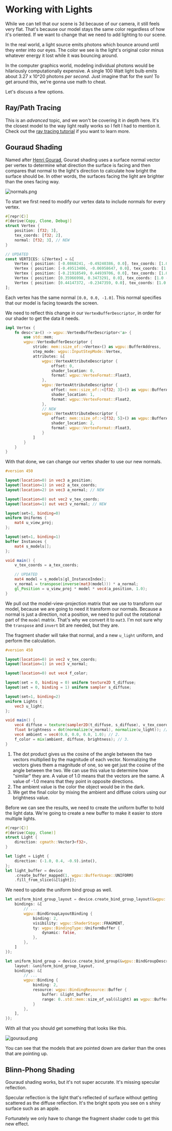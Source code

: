 # Working with Lights

While we can tell that our scene is 3d because of our camera, it still feels very flat. That's because our model stays the same color regardless of how it's oriented. If we want to change that we need to add lighting to our scene.

In the real world, a light source emits photons which bounce around until they enter into our eyes. The color we see is the light's original color minus whatever energy it lost while it was bouncing around.

In the computer graphics world, modeling individual photons would be hilariously computationally expensive. A single 100 Watt light bulb emits about 3.27 x 10^20 photons *per second*. Just imagine that for the sun! To get around this, we're gonna use math to cheat.

Let's discuss a few options.

## Ray/Path Tracing

This is an *advanced* topic, and we won't be covering it in depth here. It's the closest model to the way light really works so I felt I had to mention it. Check out the [ray tracing tutorial](../../todo/) if you want to learn more.

## Gouraud Shading

Named after [Henri Gourad](https://en.wikipedia.org/wiki/Gouraud_shading), Gourad shading uses a surface normal vector per vertex to determine what direction the surface is facing and then compares that normal to the light's direction to calculate how bright the surface should be. In other words, the surfaces facing the light are brighter than the ones facing way.

![normals.png](./normals.png)

To start we first need to modify our vertex data to include normals for every vertex.

```rust
#[repr(C)]
#[derive(Copy, Clone, Debug)]
struct Vertex {
    position: [f32; 3],
    tex_coords: [f32; 2],
    normal: [f32; 3], // NEW
}

// UPDATED
const VERTICES: &[Vertex] = &[
    Vertex { position: [-0.0868241, -0.49240386, 0.0], tex_coords: [1.0 - 0.4131759, 1.0 - 0.00759614], normal: [0.0, 0.0, -1.0]}, // A
    Vertex { position: [-0.49513406, -0.06958647, 0.0], tex_coords: [1.0 - 0.0048659444, 1.0 - 0.43041354], normal: [0.0, 0.0, -1.0]}, // B
    Vertex { position: [-0.21918549, 0.44939706, 0.0], tex_coords: [1.0 - 0.28081453, 1.0 - 0.949397057], normal: [0.0, 0.0, -1.0]}, // C
    Vertex { position: [0.35966998, 0.3473291, 0.0], tex_coords: [1.0 - 0.85967, 1.0 - 0.84732911], normal: [0.0, 0.0, -1.0]}, // D
    Vertex { position: [0.44147372, -0.2347359, 0.0], tex_coords: [1.0 - 0.9414737, 1.0 - 0.2652641], normal: [0.0, 0.0, -1.0]}, // E
];
```

Each vertex has the same normal `[0.0, 0.0, -1.0]`. This normal specifies that our model is facing towards the screen.

We need to reflect this change in our `VertexBufferDescriptor`, in order for our shader to get the data it needs.

```rust
impl Vertex {
    fn desc<'a>() -> wgpu::VertexBufferDescriptor<'a> {
        use std::mem;
        wgpu::VertexBufferDescriptor {
            stride: mem::size_of::<Vertex>() as wgpu::BufferAddress,
            step_mode: wgpu::InputStepMode::Vertex,
            attributes: &[
                wgpu::VertexAttributeDescriptor {
                    offset: 0,
                    shader_location: 0,
                    format: wgpu::VertexFormat::Float3,
                },
                wgpu::VertexAttributeDescriptor {
                    offset: mem::size_of::<[f32; 3]>() as wgpu::BufferAddress,
                    shader_location: 1,
                    format: wgpu::VertexFormat::Float2,
                },
                // NEW
                wgpu::VertexAttributeDescriptor {
                    offset: mem::size_of::<[f32; 5]>() as wgpu::BufferAddress,
                    shader_location: 2,
                    format: wgpu::VertexFormat::Float3,
                }
            ]
        }
    }
}
```

With that done, we can change our vertex shader to use our new normals.

```glsl
#version 450

layout(location=0) in vec3 a_position;
layout(location=1) in vec2 a_tex_coords;
layout(location=2) in vec3 a_normal; // NEW

layout(location=0) out vec2 v_tex_coords;
layout(location=1) out vec3 v_normal; // NEW

layout(set=1, binding=0) 
uniform Uniforms {
    mat4 u_view_proj;
};

layout(set=1, binding=1) 
buffer Instances {
    mat4 s_models[];
};

void main() {
    v_tex_coords = a_tex_coords;

    // UPDATED
    mat4 model = s_models[gl_InstanceIndex];
    v_normal = transpose(inverse(mat3(model))) * a_normal;
    gl_Position = u_view_proj * model * vec4(a_position, 1.0);
}
```

We pull out the model-view-projection matrix that we use to transform our model, because we are going to need it transform our normals. Because a normal is just a direction, not a position, we need to pull out the rotational part of the `model` matrix. That's why we convert it to `mat3`. I'm not sure why the `transpose` and `invert` bit are needed, but they are.

The fragment shader will take that normal, and a new `u_light` uniform, and perform the calculation.

```glsl
#version 450

layout(location=0) in vec2 v_tex_coords;
layout(location=1) in vec3 v_normal;

layout(location=0) out vec4 f_color;

layout(set = 0, binding = 0) uniform texture2D t_diffuse;
layout(set = 0, binding = 1) uniform sampler s_diffuse;

layout(set=1, binding=2) 
uniform Lights {
    vec3 u_light;
};

void main() {
    vec4 diffuse = texture(sampler2D(t_diffuse, s_diffuse), v_tex_coords);
    float brightness = dot(normalize(v_normal), normalize(u_light)); // 1.
    vec4 ambient = vec4(0.0, 0.0, 0.0, 1.0); // 2.
    f_color = mix(ambient, diffuse, brightness); // 3.
}
```

1. The dot product gives us the cosine of the angle between the two vectors multiplied by the magnitude of each vector. Normalizing the vectors gives them a magnitude of one, so we get just the cosine of the angle between the two. We can use this value to determine how "similar" they are. A value of 1.0 means that the vectors are the same. A value of -1.0 means that they point in opposite directions.
2. The ambient value is the color the object would be in the dark.
3. We get the final color by mixing the ambient and diffuse colors using our brightness value.

Before we can see the results, we need to create the uniform buffer to hold the light data. We're going to create a new buffer to make it easier to store multiple lights.

```rust
#[repr(C)]
#[derive(Copy, Clone)]
struct Light {
    direction: cgmath::Vector3<f32>,
}

let light = Light {
    direction: (-1.0, 0.4, -0.9).into(),
};
let light_buffer = device
    .create_buffer_mapped(1, wgpu::BufferUsage::UNIFORM)
    .fill_from_slice(&[light]);
```

We need to update the uniform bind group as well.

```rust
let uniform_bind_group_layout = device.create_bind_group_layout(&wgpu::BindGroupLayoutDescriptor {
    bindings: &[
        // ...
        wgpu::BindGroupLayoutBinding {
            binding: 2,
            visibility: wgpu::ShaderStage::FRAGMENT,
            ty: wgpu::BindingType::UniformBuffer {
                dynamic: false,
            },
        },
    ]
});

let uniform_bind_group = device.create_bind_group(&wgpu::BindGroupDescriptor {
    layout: &uniform_bind_group_layout,
    bindings: &[
        // ...
        wgpu::Binding {
            binding: 2,
            resource: wgpu::BindingResource::Buffer {
                buffer: &light_buffer,
                range: 0..std::mem::size_of_val(&light) as wgpu::BufferAddress,
            }
        },
    ],
});
```

With all that you should get something that looks like this.

![gouraud.png](./gouraud.png)

You can see that the models that are pointed down are darker than the ones that are pointing up.

## Blinn-Phong Shading

Gouraud shading works, but it's not super accurate. It's missing specular reflection.

Specular reflection is the light that's reflected of surface without getting scattered as the diffuse reflection. It's the bright spots you see on s shiny surface such as an apple.

Fortunately we only have to change the fragment shader code to get this new effect.

